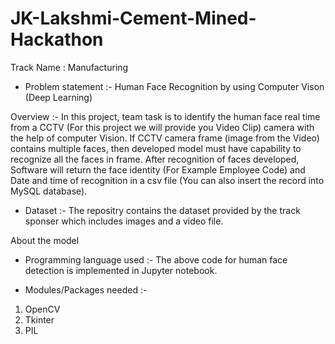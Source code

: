 # JK-Lakshmi-Cement-Mined-Hackathon

Track Name : Manufacturing

- Problem statement :-
Human Face Recognition by using Computer Vison (Deep Learning)

Overview :-
In this project, team task is to identify the human face real time from a CCTV (For this project we will provide you Video Clip) camera with the help of computer Vision. If CCTV camera frame (image from the Video) contains multiple faces, then developed model must have capability to recognize all the faces in frame.
After recognition of faces developed, Software will return the face identity (For Example Employee Code) and Date and time of recognition in a csv file (You can also insert the record into MySQL database).

 - Dataset :-
The repositry contains the dataset provided by the track sponser which includes images and a video file.

About the model

 - Programming language used :-
The above code for human face detection is implemented in Jupyter notebook.

- Modules/Packages needed :-
1. OpenCV
2. Tkinter
3. PIL

